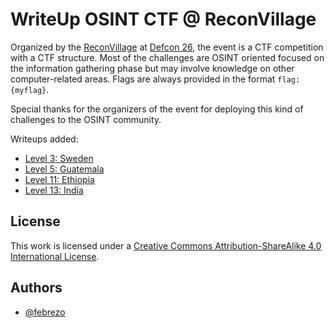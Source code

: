 WriteUp OSINT CTF @ ReconVillage
================================


Organized by the [ReconVillage](https://twitter.com/reconvillage) at [Defcon 26](https://defcon.org), the event is a CTF competition with a CTF structure. Most of the challenges are OSINT oriented focused on the  information gathering phase but may involve knowledge on other computer-related areas. Flags are always provided in the format `flag:{myflag}`.

Special thanks for the organizers of the event for deploying this kind of challenges to the OSINT community.

Writeups added:
- [Level 3: Sweden](levels/level_03-Sweden.md)
- [Level 5: Guatemala](levels/level_05-Guatemala.md)
- [Level 11: Ethiopia](levels/level_11-Ethiopia.md)
- [Level 13: India](levels/level_13-India.md)


License
-------

This work is licensed under a [Creative Commons Attribution-ShareAlike 4.0 International License](http://creativecommons.org/licenses/by-sa/4.0/).

Authors
-------

- [@febrezo](https://twitter.com/febrezo)
